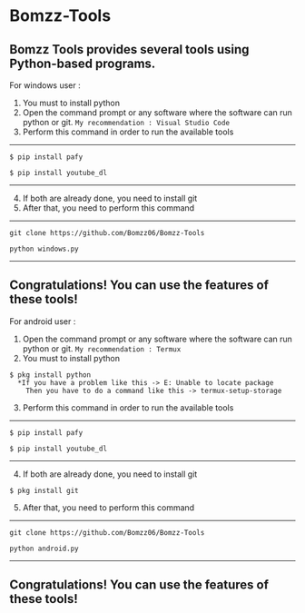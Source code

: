 # Bomzz-Tools
Bomzz Tools provides several tools using Python-based programs.
---------------------------------------------------------
For windows user :
1. You must to install python
2. Open the command prompt or any software where the software can run python or git.
```My recommendation : Visual Studio Code```
3. Perform this command in order to run the available tools
---------------------------------------------------------
```
$ pip install pafy
```
```
$ pip install youtube_dl
```
---------------------------------------------------------
4. If both are already done, you need to install git
5. After that, you need to perform this command
---------------------------------------------------------
```
git clone https://github.com/Bomzz06/Bomzz-Tools
```
```
python windows.py
```
---------------------------------------------------------
Congratulations! You can use the features of these tools!
---------------------------------------------------------
For android user :
1. Open the command prompt or any software where the software can run python or git.
```My recommendation : Termux```
2. You must to install python
```
$ pkg install python
  *If you have a problem like this -> E: Unable to locate package
    Then you have to do a command like this -> termux-setup-storage
```
3. Perform this command in order to run the available tools
---------------------------------------------------------
```
$ pip install pafy
```
```
$ pip install youtube_dl
```
---------------------------------------------------------
4. If both are already done, you need to install git
```
$ pkg install git
```
5. After that, you need to perform this command
---------------------------------------------------------
```
git clone https://github.com/Bomzz06/Bomzz-Tools
```
```
python android.py
```
---------------------------------------------------------
Congratulations! You can use the features of these tools!
---------------------------------------------------------
